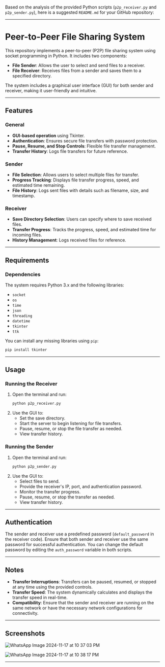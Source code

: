 Based on the analysis of the provided Python scripts (`p2p_receiver.py` and `p2p_sender.py`), here is a suggested `README.md` for your GitHub repository:

---

# Peer-to-Peer File Sharing System

This repository implements a peer-to-peer (P2P) file sharing system using socket programming in Python. It includes two components:
- **File Sender**: Allows the user to select and send files to a receiver.
- **File Receiver**: Receives files from a sender and saves them to a specified directory.

The system includes a graphical user interface (GUI) for both sender and receiver, making it user-friendly and intuitive.

---

## Features

### General
- **GUI-based operation** using Tkinter.
- **Authentication**: Ensures secure file transfers with password protection.
- **Pause, Resume, and Stop Controls**: Flexible file transfer management.
- **Transfer History**: Logs file transfers for future reference.

### Sender
- **File Selection**: Allows users to select multiple files for transfer.
- **Progress Tracking**: Displays file transfer progress, speed, and estimated time remaining.
- **File History**: Logs sent files with details such as filename, size, and timestamp.

### Receiver
- **Save Directory Selection**: Users can specify where to save received files.
- **Transfer Progress**: Tracks the progress, speed, and estimated time for incoming files.
- **History Management**: Logs received files for reference.

---

## Requirements

### Dependencies
The system requires Python 3.x and the following libraries:
- `socket`
- `os`
- `time`
- `json`
- `threading`
- `datetime`
- `tkinter`
- `ttk`

You can install any missing libraries using `pip`:
```bash
pip install tkinter
```

---

## Usage

### Running the Receiver
1. Open the terminal and run:
   ```bash
   python p2p_receiver.py
   ```
2. Use the GUI to:
   - Set the save directory.
   - Start the server to begin listening for file transfers.
   - Pause, resume, or stop the file transfer as needed.
   - View transfer history.

### Running the Sender
1. Open the terminal and run:
   ```bash
   python p2p_sender.py
   ```
2. Use the GUI to:
   - Select files to send.
   - Provide the receiver's IP, port, and authentication password.
   - Monitor the transfer progress.
   - Pause, resume, or stop the transfer as needed.
   - View transfer history.

---

## Authentication

The sender and receiver use a predefined password (`default_password` in the receiver code). Ensure that both sender and receiver use the same password for successful authentication. You can change the default password by editing the `auth_password` variable in both scripts.

---

## Notes

- **Transfer Interruptions**: Transfers can be paused, resumed, or stopped at any time using the provided controls.
- **Transfer Speed**: The system dynamically calculates and displays the transfer speed in real-time.
- **Compatibility**: Ensure that the sender and receiver are running on the same network or have the necessary network configurations for connectivity.

---

## Screenshots


![WhatsApp Image 2024-11-17 at 10 37 03 PM](https://github.com/user-attachments/assets/db6a5d1e-e964-4e13-bb2a-430943ad6b0a)


![WhatsApp Image 2024-11-17 at 10 38 17 PM](https://github.com/user-attachments/assets/47a504b4-e80a-4931-a321-6896df78b445)


---
